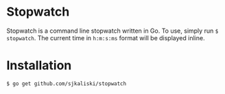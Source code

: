 Stopwatch
=====

Stopwatch is a command line stopwatch written in Go. To use, simply run `$ stopwatch`. The current time in `h:m:s:ms` format will be displayed inline.

# Installation

```
$ go get github.com/sjkaliski/stopwatch
```
